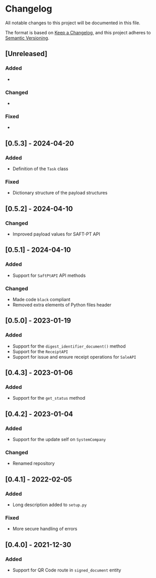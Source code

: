 # Changelog

All notable changes to this project will be documented in this file.

The format is based on [Keep a Changelog](https://keepachangelog.com/en/1.0.0/),
and this project adheres to [Semantic Versioning](https://semver.org/spec/v2.0.0.html).

## [Unreleased]

### Added

*

### Changed

*

### Fixed

*

## [0.5.3] - 2024-04-20

### Added

* Definition of the `Task` class

### Fixed

* Dictionary structure of the payload structures

## [0.5.2] - 2024-04-10

### Changed

* Improved payload values for SAFT-PT API

## [0.5.1] - 2024-04-10

### Added

* Support for `SaftPtAPI` API methods

### Changed

* Made code `black` compliant
* Removed extra elements of Python files header

## [0.5.0] - 2023-01-19

### Added

* Support for the `digest_identifier_document()` method
* Support for the `ReceiptAPI`
* Support for issue and ensure receipt operations for `SaleAPI`

## [0.4.3] - 2023-01-06

### Added

* Support for the `get_status` method

## [0.4.2] - 2023-01-04

### Added

* Support for the update self on `SystemCompany`

### Changed

* Renamed repository

## [0.4.1] - 2022-02-05

### Added

* Long description added to `setup.py`

### Fixed

* More secure handling of errors

## [0.4.0] - 2021-12-30

### Added

* Support for QR Code route in `signed_document` entity
